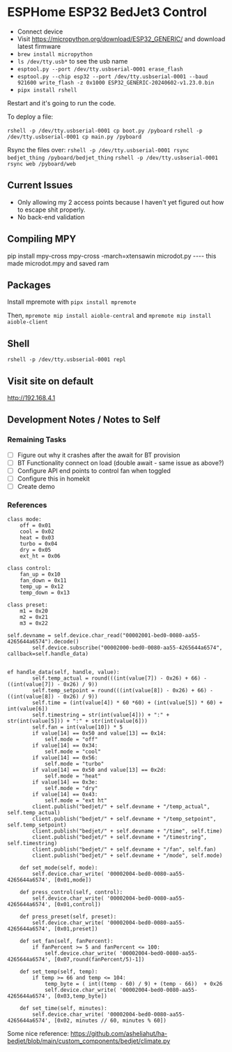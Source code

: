 # ESPHome ESP32 BedJet3 Control

* Connect device
* Visit https://micropython.org/download/ESP32_GENERIC/ and download latest firmware
* `brew install micropython`
* `ls /dev/tty.usb*` to see the usb name
* `esptool.py --port /dev/tty.usbserial-0001 erase_flash`
* `esptool.py --chip esp32 --port /dev/tty.usbserial-0001 --baud 921600 write_flash -z 0x1000 ESP32_GENERIC-20240602-v1.23.0.bin`
* `pipx install rshell`

Restart and it's going to run the code.

To deploy a file:

`rshell -p /dev/tty.usbserial-0001 cp boot.py /pyboard`
`rshell -p /dev/tty.usbserial-0001 cp main.py /pyboard`

Rsync the files over:
`rshell -p /dev/tty.usbserial-0001 rsync bedjet_thing /pyboard/bedjet_thing`
`rshell -p /dev/tty.usbserial-0001 rsync web /pyboard/web`

## Current Issues

* Only allowing my 2 access points because I haven't yet figured out how to escape shit properly.
* No back-end validation

## Compiling MPY

pip install mpy-cross
mpy-cross -march=xtensawin microdot.py ---- this made microdot.mpy and saved ram

## Packages

Install mpremote with `pipx install mpremote`

Then, `mpremote mip install aioble-central` and `mpremote mip install aioble-client`

## Shell

`rshell -p /dev/tty.usbserial-0001 repl`

## Visit site on default

http://192.168.4.1

## Development Notes / Notes to Self

### Remaining Tasks

- [ ] Figure out why it crashes after the await for BT provision
- [ ] BT Functionality connect on load (double await - same issue as above?)
- [ ] Configure API end points to control fan when toggled
- [ ] Configure this in homekit
- [ ] Create demo

### References

```
class mode:
	off = 0x01
	cool = 0x02
	heat = 0x03
	turbo = 0x04
	dry = 0x05
	ext_ht = 0x06
	
class control:
	fan_up = 0x10
	fan_down = 0x11
	temp_up = 0x12
	temp_down = 0x13
	
class preset:
	m1 = 0x20
	m2 = 0x21
	m3 = 0x22

self.devname = self.device.char_read("00002001-bed0-0080-aa55-4265644a6574").decode()
		self.device.subscribe("00002000-bed0-0080-aa55-4265644a6574", callback=self.handle_data)


ef handle_data(self, handle, value):
		self.temp_actual = round(((int(value[7]) - 0x26) + 66) - ((int(value[7]) - 0x26) / 9))
		self.temp_setpoint = round(((int(value[8]) - 0x26) + 66) - ((int(value[8]) - 0x26) / 9))
		self.time = (int(value[4]) * 60 *60) + (int(value[5]) * 60) + int(value[6])
		self.timestring = str(int(value[4])) + ":" + str(int(value[5])) + ":" + str(int(value[6]))
		self.fan = int(value[10]) * 5
		if value[14] == 0x50 and value[13] == 0x14:
			self.mode = "off"
		if value[14] == 0x34:
			self.mode = "cool"
		if value[14] == 0x56:
			self.mode = "turbo"
		if value[14] == 0x50 and value[13] == 0x2d:
			self.mode = "heat"
		if value[14] == 0x3e:
			self.mode = "dry"
		if value[14] == 0x43:
			self.mode = "ext ht"
		client.publish("bedjet/" + self.devname + "/temp_actual", self.temp_actual)
		client.publish("bedjet/" + self.devname + "/temp_setpoint", self.temp_setpoint)
		client.publish("bedjet/" + self.devname + "/time", self.time)
		client.publish("bedjet/" + self.devname + "/timestring", self.timestring)
		client.publish("bedjet/" + self.devname + "/fan", self.fan)
		client.publish("bedjet/" + self.devname + "/mode", self.mode)
	
	def set_mode(self, mode):
		self.device.char_write( '00002004-bed0-0080-aa55-4265644a6574', [0x01,mode])
		
	def press_control(self, control):
		self.device.char_write( '00002004-bed0-0080-aa55-4265644a6574', [0x01,control])
		
	def press_preset(self, preset):
		self.device.char_write( '00002004-bed0-0080-aa55-4265644a6574', [0x01,preset])

	def set_fan(self, fanPercent):
		if fanPercent >= 5 and fanPercent <= 100:
			self.device.char_write( '00002004-bed0-0080-aa55-4265644a6574', [0x07,round(fanPercent/5)-1])
		
	def set_temp(self, temp):
		if temp >= 66 and temp <= 104:
			temp_byte = ( int((temp - 60) / 9) + (temp - 66))  + 0x26
			self.device.char_write( '00002004-bed0-0080-aa55-4265644a6574', [0x03,temp_byte])
		
	def set_time(self, minutes):
		self.device.char_write( '00002004-bed0-0080-aa55-4265644a6574', [0x02, minutes // 60, minutes % 60])
```

Some nice reference: https://github.com/asheliahut/ha-bedjet/blob/main/custom_components/bedjet/climate.py

